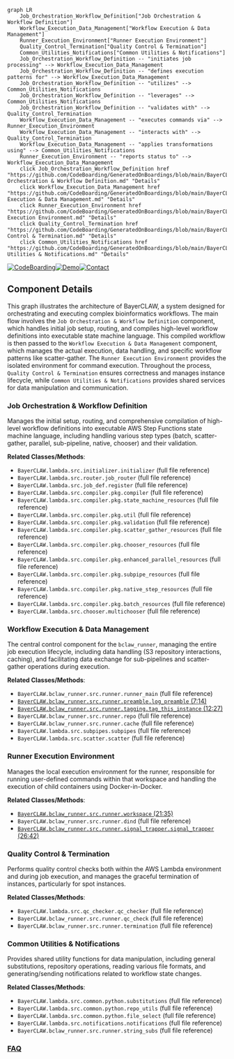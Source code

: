 ```mermaid
graph LR
    Job_Orchestration_Workflow_Definition["Job Orchestration & Workflow Definition"]
    Workflow_Execution_Data_Management["Workflow Execution & Data Management"]
    Runner_Execution_Environment["Runner Execution Environment"]
    Quality_Control_Termination["Quality Control & Termination"]
    Common_Utilities_Notifications["Common Utilities & Notifications"]
    Job_Orchestration_Workflow_Definition -- "initiates job processing" --> Workflow_Execution_Data_Management
    Job_Orchestration_Workflow_Definition -- "defines execution patterns for" --> Workflow_Execution_Data_Management
    Job_Orchestration_Workflow_Definition -- "utilizes" --> Common_Utilities_Notifications
    Job_Orchestration_Workflow_Definition -- "leverages" --> Common_Utilities_Notifications
    Job_Orchestration_Workflow_Definition -- "validates with" --> Quality_Control_Termination
    Workflow_Execution_Data_Management -- "executes commands via" --> Runner_Execution_Environment
    Workflow_Execution_Data_Management -- "interacts with" --> Quality_Control_Termination
    Workflow_Execution_Data_Management -- "applies transformations using" --> Common_Utilities_Notifications
    Runner_Execution_Environment -- "reports status to" --> Workflow_Execution_Data_Management
    click Job_Orchestration_Workflow_Definition href "https://github.com/CodeBoarding/GeneratedOnBoardings/blob/main/BayerCLAW/Job Orchestration & Workflow Definition.md" "Details"
    click Workflow_Execution_Data_Management href "https://github.com/CodeBoarding/GeneratedOnBoardings/blob/main/BayerCLAW/Workflow Execution & Data Management.md" "Details"
    click Runner_Execution_Environment href "https://github.com/CodeBoarding/GeneratedOnBoardings/blob/main/BayerCLAW/Runner Execution Environment.md" "Details"
    click Quality_Control_Termination href "https://github.com/CodeBoarding/GeneratedOnBoardings/blob/main/BayerCLAW/Quality Control & Termination.md" "Details"
    click Common_Utilities_Notifications href "https://github.com/CodeBoarding/GeneratedOnBoardings/blob/main/BayerCLAW/Common Utilities & Notifications.md" "Details"
```
[![CodeBoarding](https://img.shields.io/badge/Generated%20by-CodeBoarding-9cf?style=flat-square)](https://github.com/CodeBoarding/GeneratedOnBoardings)[![Demo](https://img.shields.io/badge/Try%20our-Demo-blue?style=flat-square)](https://www.codeboarding.org/demo)[![Contact](https://img.shields.io/badge/Contact%20us%20-%20contact@codeboarding.org-lightgrey?style=flat-square)](mailto:contact@codeboarding.org)

## Component Details

This graph illustrates the architecture of BayerCLAW, a system designed for orchestrating and executing complex bioinformatics workflows. The main flow involves the `Job Orchestration & Workflow Definition` component, which handles initial job setup, routing, and compiles high-level workflow definitions into executable state machine language. This compiled workflow is then passed to the `Workflow Execution & Data Management` component, which manages the actual execution, data handling, and specific workflow patterns like scatter-gather. The `Runner Execution Environment` provides the isolated environment for command execution. Throughout the process, `Quality Control & Termination` ensures correctness and manages instance lifecycle, while `Common Utilities & Notifications` provides shared services for data manipulation and communication.

### Job Orchestration & Workflow Definition
Manages the initial setup, routing, and comprehensive compilation of high-level workflow definitions into executable AWS Step Functions state machine language, including handling various step types (batch, scatter-gather, parallel, sub-pipeline, native, chooser) and their validation.


**Related Classes/Methods**:

- `BayerCLAW.lambda.src.initializer.initializer` (full file reference)
- `BayerCLAW.lambda.src.router.job_router` (full file reference)
- `BayerCLAW.lambda.src.job_def.register` (full file reference)
- `BayerCLAW.lambda.src.compiler.pkg.compiler` (full file reference)
- `BayerCLAW.lambda.src.compiler.pkg.state_machine_resources` (full file reference)
- `BayerCLAW.lambda.src.compiler.pkg.util` (full file reference)
- `BayerCLAW.lambda.src.compiler.pkg.validation` (full file reference)
- `BayerCLAW.lambda.src.compiler.pkg.scatter_gather_resources` (full file reference)
- `BayerCLAW.lambda.src.compiler.pkg.chooser_resources` (full file reference)
- `BayerCLAW.lambda.src.compiler.pkg.enhanced_parallel_resources` (full file reference)
- `BayerCLAW.lambda.src.compiler.pkg.subpipe_resources` (full file reference)
- `BayerCLAW.lambda.src.compiler.pkg.native_step_resources` (full file reference)
- `BayerCLAW.lambda.src.compiler.pkg.batch_resources` (full file reference)
- `BayerCLAW.lambda.src.chooser.multichooser` (full file reference)


### Workflow Execution & Data Management
The central control component for the `bclaw_runner`, managing the entire job execution lifecycle, including data handling (S3 repository interactions, caching), and facilitating data exchange for sub-pipelines and scatter-gather operations during execution.


**Related Classes/Methods**:

- `BayerCLAW.bclaw_runner.src.runner.runner_main` (full file reference)
- <a href="https://github.com/Bayer-Group/BayerCLAW/blob/master/bclaw_runner/src/runner/preamble.py#L7-L14" target="_blank" rel="noopener noreferrer">`BayerCLAW.bclaw_runner.src.runner.preamble.log_preamble` (7:14)</a>
- <a href="https://github.com/Bayer-Group/BayerCLAW/blob/master/bclaw_runner/src/runner/tagging.py#L12-L27" target="_blank" rel="noopener noreferrer">`BayerCLAW.bclaw_runner.src.runner.tagging.tag_this_instance` (12:27)</a>
- `BayerCLAW.bclaw_runner.src.runner.repo` (full file reference)
- `BayerCLAW.bclaw_runner.src.runner.cache` (full file reference)
- `BayerCLAW.lambda.src.subpipes.subpipes` (full file reference)
- `BayerCLAW.lambda.src.scatter.scatter` (full file reference)


### Runner Execution Environment
Manages the local execution environment for the runner, responsible for running user-defined commands within that workspace and handling the execution of child containers using Docker-in-Docker.


**Related Classes/Methods**:

- <a href="https://github.com/Bayer-Group/BayerCLAW/blob/master/bclaw_runner/src/runner/workspace.py#L21-L35" target="_blank" rel="noopener noreferrer">`BayerCLAW.bclaw_runner.src.runner.workspace` (21:35)</a>
- `BayerCLAW.bclaw_runner.src.runner.dind` (full file reference)
- <a href="https://github.com/Bayer-Group/BayerCLAW/blob/master/bclaw_runner/src/runner/signal_trapper.py#L26-L42" target="_blank" rel="noopener noreferrer">`BayerCLAW.bclaw_runner.src.runner.signal_trapper.signal_trapper` (26:42)</a>


### Quality Control & Termination
Performs quality control checks both within the AWS Lambda environment and during job execution, and manages the graceful termination of instances, particularly for spot instances.


**Related Classes/Methods**:

- `BayerCLAW.lambda.src.qc_checker.qc_checker` (full file reference)
- `BayerCLAW.bclaw_runner.src.runner.qc_check` (full file reference)
- `BayerCLAW.bclaw_runner.src.runner.termination` (full file reference)


### Common Utilities & Notifications
Provides shared utility functions for data manipulation, including general substitutions, repository operations, reading various file formats, and generating/sending notifications related to workflow state changes.


**Related Classes/Methods**:

- `BayerCLAW.lambda.src.common.python.substitutions` (full file reference)
- `BayerCLAW.lambda.src.common.python.repo_utils` (full file reference)
- `BayerCLAW.lambda.src.common.python.file_select` (full file reference)
- `BayerCLAW.lambda.src.notifications.notifications` (full file reference)
- `BayerCLAW.bclaw_runner.src.runner.string_subs` (full file reference)




### [FAQ](https://github.com/CodeBoarding/GeneratedOnBoardings/tree/main?tab=readme-ov-file#faq)